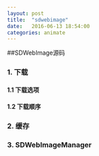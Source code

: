 ```yaml
---
layout: post
title:  "sdwebimage"
date:   2016-06-13 18:54:00
categories: animate
---
```


##SDWebImage源码

### 1. 下载
#### 1.1 下载选项
#### 1.2 下载顺序


### 2. 缓存
### 3. SDWebImageManager
